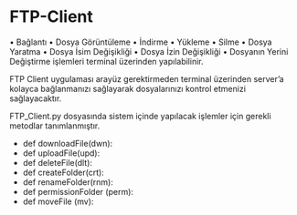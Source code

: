 # FTP-Client

•	Bağlantı 
•	Dosya Görüntüleme
•	İndirme 
•	Yükleme
• Silme
• Dosya Yaratma
• Dosya İsim Değişikliği
• Dosya İzin Değişikliği
• Dosyanın Yerini Değiştirme
işlemleri terminal üzerinden yapılabilinir.


FTP Client uygulaması arayüz gerektirmeden terminal üzerinden server’a kolayca bağlanmanızı sağlayarak dosyalarınızı kontrol etmenizi sağlayacaktır.

FTP_Client.py dosyasında sistem içinde yapılacak işlemler için gerekli metodlar tanımlanmıştır.

  - def downloadFile(dwn):
  - def uploadFile(upd):
  - def deleteFile(dlt):
  - def createFolder(crt):
  - def renameFolder(rnm):
  - def permissionFolder (perm):
  - def moveFile (mv):
  



  
 
